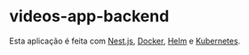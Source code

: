 # videos-app-backend

Esta aplicação é feita com [Nest.js](https://nestjs.com/), [Docker](https://www.docker.com/), [Helm](https://helm.sh/) e [Kubernetes](https://kubernetes.io/pt-br/).
  
